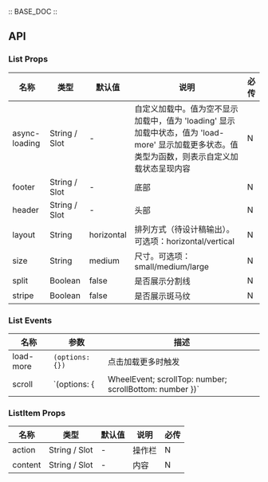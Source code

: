 :: BASE_DOC ::

## API

### List Props

名称 | 类型 | 默认值 | 说明 | 必传
-- | -- | -- | -- | --
async-loading | String / Slot | - | 自定义加载中。值为空不显示加载中，值为 'loading' 显示加载中状态，值为 'load-more' 显示加载更多状态。值类型为函数，则表示自定义加载状态呈现内容 | N
footer | String / Slot | - | 底部 | N
header | String / Slot | - | 头部 | N
layout | String | horizontal | 排列方式（待设计稿输出）。可选项：horizontal/vertical | N
size | String | medium | 尺寸。可选项：small/medium/large | N
split | Boolean | false | 是否展示分割线 | N
stripe | Boolean | false | 是否展示斑马纹 | N

### List Events

名称 | 参数 | 描述
-- | -- | --
load-more | `(options: {})` | 点击加载更多时触发
scroll | `(options: {| WheelEvent; scrollTop: number; scrollBottom: number })` | 列表滚动时触发，scrollTop 表示顶部滚动距离，scrollBottom 表示底部滚动距离

### ListItem Props

名称 | 类型 | 默认值 | 说明 | 必传
-- | -- | -- | -- | --
action | String / Slot | - | 操作栏 | N
content | String / Slot | - | 内容 | N
